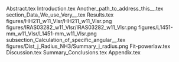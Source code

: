 Abstract.tex
Introduction.tex
Another_path_to_address_this__.tex
section_Data_We_use_Very__.tex
Results.tex
figures/HH211_w11_Vlsr/HH211_w11_Vlsr.png
figures/IRAS03282_w11_Vlsr/IRAS03282_w11_Vlsr.png
figures/L1451-mm_w11_Vlsr/L1451-mm_w11_Vlsr.png
subsection_Calculation_of_specific_angular__.tex
figures/Dist_j_Radius_NH3/Summary_j_radius.png
Fit-powerlaw.tex
Discussion.tex
Summary_Conclusions.tex
Appendix.tex